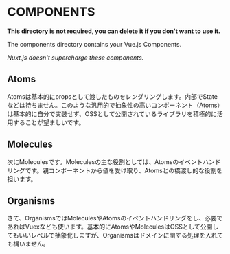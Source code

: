 # COMPONENTS

**This directory is not required, you can delete it if you don't want to use it.**

The components directory contains your Vue.js Components.

_Nuxt.js doesn't supercharge these components._

## Atoms
Atomsは基本的にpropsとして渡したものをレンダリングします。内部でStateなどは持ちません。このような汎用的で抽象性の高いコンポーネント（Atoms）は基本的に自分で実装せず、OSSとして公開されているライブラリを積極的に活用することが望ましいです。
## Molecules
次にMoleculesです。Moleculesの主な役割としては、Atomsのイベントハンドリングです。親コンポーネントから値を受け取り、Atomsとの橋渡し的な役割を担います。

## Organisms
さて、OrganismsではMoleculesやAtomsのイベントハンドリングをし、必要であればVuexなども使います。基本的にAtomsやMoleculesはOSSとして公開してもいいレベルで抽象化しますが、Organismsはドメインに関する処理を入れても構いません。
